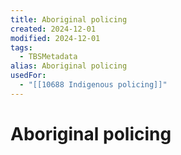 ```yaml
---
title: Aboriginal policing
created: 2024-12-01
modified: 2024-12-01
tags:
  - TBSMetadata
alias: Aboriginal policing
usedFor:
  - "[[10688 Indigenous policing]]"
---
```

# Aboriginal policing

